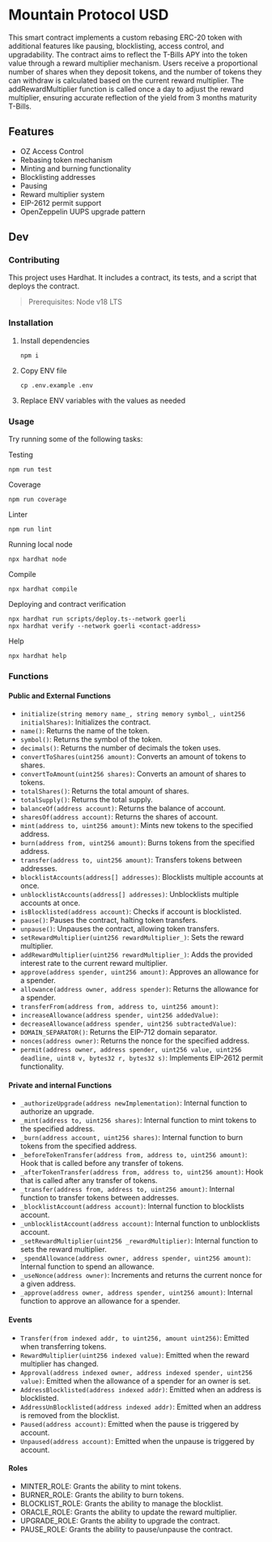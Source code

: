 # Mountain Protocol USD

This smart contract implements a custom rebasing ERC-20 token with additional features like pausing, blocklisting, access control, and upgradability. The contract aims to reflect the T-Bills APY into the token value through a reward multiplier mechanism. Users receive a proportional number of shares when they deposit tokens, and the number of tokens they can withdraw is calculated based on the current reward multiplier. The addRewardMultiplier function is called once a day to adjust the reward multiplier, ensuring accurate reflection of the yield from 3 months maturity T-Bills.

## Features

- OZ Access Control
- Rebasing token mechanism
- Minting and burning functionality
- Blocklisting addresses
- Pausing
- Reward multiplier system
- EIP-2612 permit support
- OpenZeppelin UUPS upgrade pattern

## Dev

### Contributing

This project uses Hardhat. It includes a contract, its tests, and a script that deploys the contract.

> Prerequisites: Node v18 LTS

### Installation

1. Install dependencies

    ```shell
    npm i
    ```

2. Copy ENV file

    ```shell
    cp .env.example .env
    ```

3. Replace ENV variables with the values as needed

### Usage

Try running some of the following tasks:

Testing

```shell
npm run test
```

Coverage

```shell
npm run coverage
```

Linter

```shell
npm run lint
```

Running local node

```shell
npx hardhat node
```

Compile

```shell
npx hardhat compile
```

Deploying and contract verification

```shell
npx hardhat run scripts/deploy.ts--network goerli
npx hardhat verify --network goerli <contact-address>
```

Help

```shell
npx hardhat help
```

### Functions

#### Public and External Functions

- `initialize(string memory name_, string memory symbol_, uint256 initialShares)`: Initializes the contract.
- `name()`: Returns the name of the token.
- `symbol()`: Returns the symbol of the token.
- `decimals()`: Returns the number of decimals the token uses.
- `convertToShares(uint256 amount)`: Converts an amount of tokens to shares.
- `convertToAmount(uint256 shares)`: Converts an amount of shares to tokens.
- `totalShares()`: Returns the total amount of shares.
- `totalSupply()`: Returns the total supply.
- `balanceOf(address account)`: Returns the balance of account.
- `sharesOf(address account)`: Returns the shares of account.
- `mint(address to, uint256 amount)`: Mints new tokens to the specified address.
- `burn(address from, uint256 amount)`: Burns tokens from the specified address.
- `transfer(address to, uint256 amount)`: Transfers tokens between addresses.
- `blocklistAccounts(address[] addresses)`: Blocklists multiple accounts at once.
- `unblocklistAccounts(address[] addresses)`: Unblocklists multiple accounts at once.
- `isBlocklisted(address account)`: Checks if account is blocklisted.
- `pause()`: Pauses the contract, halting token transfers.
- `unpause()`: Unpauses the contract, allowing token transfers.
- `setRewardMultiplier(uint256 rewardMultiplier_)`: Sets the reward multiplier.
- `addRewardMultiplier(uint256 rewardMultiplier_)`: Adds the provided interest rate to the current reward multiplier.
- `approve(address spender, uint256 amount)`: Approves an allowance for a spender.
- `allowance(address owner, address spender)`: Returns the allowance for a spender.
- `transferFrom(address from, address to, uint256 amount)`:
- `increaseAllowance(address spender, uint256 addedValue)`:
- `decreaseAllowance(address spender, uint256 subtractedValue)`:
- `DOMAIN_SEPARATOR()`: Returns the EIP-712 domain separator.
- `nonces(address owner)`: Returns the nonce for the specified address.
- `permit(address owner, address spender, uint256 value, uint256 deadline, uint8 v, bytes32 r, bytes32 s)`: Implements EIP-2612 permit functionality.

#### Private and internal Functions

- `_authorizeUpgrade(address newImplementation)`: Internal function to authorize an upgrade.
- `_mint(address to, uint256 shares)`: Internal function to mint tokens to the specified address.
- `_burn(address account, uint256 shares)`: Internal function to burn tokens from the specified address.
- `_beforeTokenTransfer(address from, address to, uint256 amount)`: Hook that is called before any transfer of tokens.
- `_afterTokenTransfer(address from, address to, uint256 amount)`: Hook that is called after any transfer of tokens.
- `_transfer(address from, address to, uint256 amount)`: Internal function to transfer tokens between addresses.
- `_blocklistAccount(address account)`: Internal function to blocklists account.
- `_unblocklistAccount(address account)`: Internal function to unblocklists account.
- `_setRewardMultiplier(uint256 _rewardMultiplier)`: Internal function to sets the reward multiplier.
- `_spendAllowance(address owner, address spender, uint256 amount)`: Internal function to spend an allowance.
- `_useNonce(address owner)`: Increments and returns the current nonce for a given address.
- `_approve(address owner, address spender, uint256 amount)`: Internal function to approve an allowance for a spender.

#### Events

- `Transfer(from indexed addr, to uint256, amount uint256)`: Emitted when transferring tokens.
- `RewardMultiplier(uint256 indexed value)`: Emitted when the reward multiplier has changed.
- `Approval(address indexed owner, address indexed spender, uint256 value)`: Emitted when the allowance of a spender for an owner is set.
- `AddressBlocklisted(address indexed addr)`: Emitted when an address is blocklisted.
- `AddressUnBlocklisted(address indexed addr)`: Emitted when an address is removed from the blocklist.
- `Paused(address account)`: Emitted when the pause is triggered by account.
- `Unpaused(address account)`: Emitted when the unpause is triggered by account.

#### Roles

- MINTER_ROLE: Grants the ability to mint tokens.
- BURNER_ROLE: Grants the ability to burn tokens.
- BLOCKLIST_ROLE: Grants the ability to manage the blocklist.
- ORACLE_ROLE: Grants the ability to update the reward multiplier.
- UPGRADE_ROLE: Grants the ability to upgrade the contract.
- PAUSE_ROLE: Grants the ability to pause/unpause the contract.
